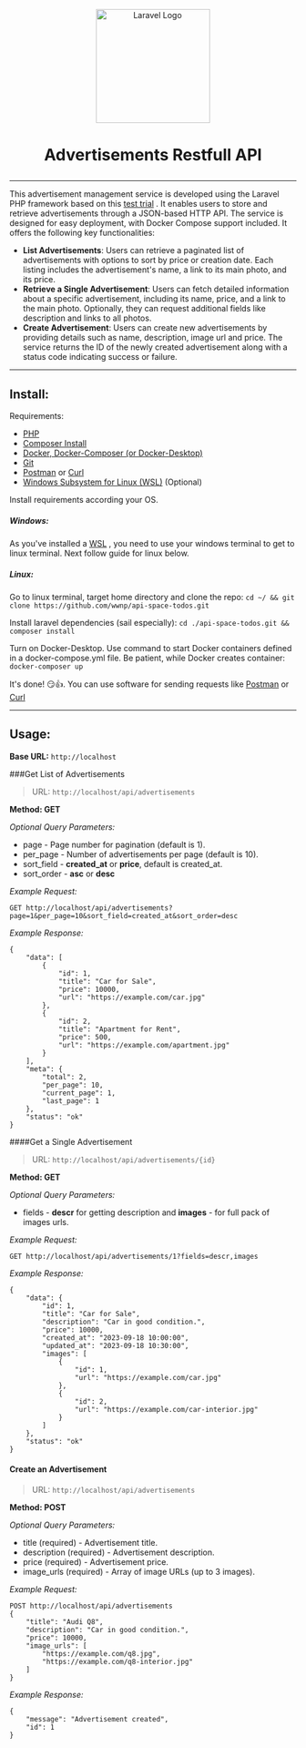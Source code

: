 
<p align="center"><img src="https://i.imgur.com/ePIhPeP.png" width="200" alt="Laravel Logo"></p>

# <p align="center">Advertisements Restfull API</p>
---
This advertisement management service is developed using the Laravel PHP framework based on this [test trial](https://github.com/avito-tech/adv-backend-trainee-assignment) . It enables users to store and retrieve advertisements through a JSON-based HTTP API. The service is designed for easy deployment, with Docker Compose support included. It offers the following key functionalities:

- **List Advertisements**: Users can retrieve a paginated list of advertisements with options to sort by price or creation date. Each listing includes the advertisement's name, a link to its main photo, and its price.
- **Retrieve a Single Advertisement**: Users can fetch detailed information about a specific advertisement, including its name, price, and a link to the main photo. Optionally, they can request additional fields like description and links to all photos.
- **Create Advertisement**: Users can create new advertisements by providing details such as name, description, image url and price. The service returns the ID of the newly created advertisement along with a status code indicating success or failure.

---

## Install:

Requirements:
 - [PHP](https://www.php.net/manual/en/install.php)
 - [Composer Install](https://getcomposer.org/doc/00-intro.md)
 - [Docker, Docker-Composer (or Docker-Desktop)](https://www.docker.com/get-started/)
 - [Git](https://git-scm.com/book/en/v2/Getting-Started-Installing-Git)
 - [Postman](https://www.postman.com/) or [Curl](https://curl.se/)
 - [Windows Subsystem for Linux (WSL)](https://learn.microsoft.com/en-us/windows/wsl/install) (Optional)

Install requirements according your OS.

##### Windows:
As you've installed a [WSL](https://learn.microsoft.com/en-us/windows/wsl/install) , you need to use your windows terminal to get to linux terminal. Next follow guide for linux below.


##### Linux:
Go to linux terminal, target home directory and clone the repo:
`cd ~/ && git clone https://github.com/wwnp/api-space-todos.git` 

Install laravel dependencies (sail especially):
`cd ./api-space-todos.git && composer install`

Turn on Docker-Desktop. Use command to start Docker containers defined in a docker-compose.yml file. Be patient, while Docker creates container:
`docker-composer up`

<!-- TEMP -->
<!-- Set up sail  -->
<!-- `./vendor/bin/sail up` -->

It's done! :smirk::thumbsup:. You can use software for sending requests like [Postman](https://www.postman.com/) or [Curl](https://curl.se/)




---

## Usage:

**Base URL:**
`http://localhost`

###Get List of Advertisements
> URL: `http://localhost/api/advertisements`

**Method: GET**

*Optional Query Parameters:*
- page - Page number for pagination (default is 1).
- per_page - Number of advertisements per page (default is 10).
- sort_field - **created_at** or **price**, default is created_at.
- sort_order - **asc** or **desc**


*Example Request:*
```
GET http://localhost/api/advertisements?page=1&per_page=10&sort_field=created_at&sort_order=desc
```

*Example Response:*
```
{
    "data": [
        {
            "id": 1,
            "title": "Car for Sale",
            "price": 10000,
            "url": "https://example.com/car.jpg"
        },
        {
            "id": 2,
            "title": "Apartment for Rent",
            "price": 500,
            "url": "https://example.com/apartment.jpg"
        }
    ],
    "meta": {
        "total": 2,
        "per_page": 10,
        "current_page": 1,
        "last_page": 1
    },
    "status": "ok"
}
```


####Get a Single Advertisement
> URL: `http://localhost/api/advertisements/{id}`

**Method: GET**

*Optional Query Parameters:*
- fields - **descr** for getting description and **images** - for full pack of images urls.

*Example Request:*
```
GET http://localhost/api/advertisements/1?fields=descr,images
```

*Example Response:*
```
{
    "data": {
        "id": 1,
        "title": "Car for Sale",
        "description": "Car in good condition.",
        "price": 10000,
        "created_at": "2023-09-18 10:00:00",
        "updated_at": "2023-09-18 10:30:00",
        "images": [
            {
                "id": 1,
                "url": "https://example.com/car.jpg"
            },
            {
                "id": 2,
                "url": "https://example.com/car-interior.jpg"
            }
        ]
    },
    "status": "ok"
}

```





#### Create an Advertisement
> URL: `http://localhost/api/advertisements`

**Method: POST**

*Optional Query Parameters:*
- title (required) - Advertisement title.
- description (required) - Advertisement description.
- price (required) - Advertisement price.
- image_urls (required) - Array of image URLs (up to 3 images).

*Example Request:*
```
POST http://localhost/api/advertisements
{
    "title": "Audi Q8",
    "description": "Car in good condition.",
    "price": 10000,
    "image_urls": [
        "https://example.com/q8.jpg",
        "https://example.com/q8-interior.jpg"
    ]
}
```

*Example Response:*
```
{
    "message": "Advertisement created",
    "id": 1
}

```
